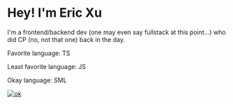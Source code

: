 
# Hey! I'm Eric Xu
I'm a frontend/backend dev (one may even say fullstack at this point...) who did CP (no, not that one) back in the day. 


Favorite language: TS

Least favorite language: JS

Okay language: SML

[![ok](https://github-readme-stats.vercel.app/api/top-langs?username=cirex-web)](https://www.tomorrowtides.com/j2213.html)
